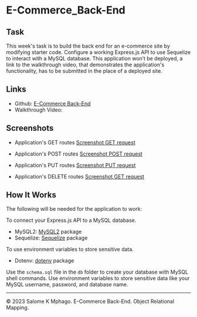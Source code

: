 # E-Commerce_Back-End

## Task

This week's task is to build the back end for an e-commerce site by modifying starter code. Configure a working Express.js API to use Sequelize to interact with a MySQL database.
This application won’t be deployed, a link to the walkthrough video, that demonstrates the application's functionality, has to be submitted in the place of a deployed site.

## Links

- Github: [E-Commerce Back-End](https://github.com/Saiishago/E-Commerce_Back-End)
- Walkthrough Video:

## Screenshots

- Application's GET routes
  [Screenshot GET request]()

- Application's POST routes
  [Screenshot POST request]()

- Application's PUT routes
  [Screenshot PUT request]()

- Application's DELETE routes
  [Screenshot GET request]()

## How It Works

The following will be needed for the application to work:

To connect your Express.js API to a MySQL database.

- MySQL2: [MySQL2](https://www.npmjs.com/package/mysql2) package
- Sequelize: [Sequelize](https://www.npmjs.com/package/sequelize) package

To use environment variables to store sensitive data.

- Dotenv: [dotenv](https://www.npmjs.com/package/dotenv) package

Use the `schema.sql` file in the `db` folder to create your database with MySQL shell commands. Use environment variables to store sensitive data like your MySQL username, password, and database name.

---

© 2023 Salome K Mphago. E-Commerce Back-End. Object Relational Mapping.
